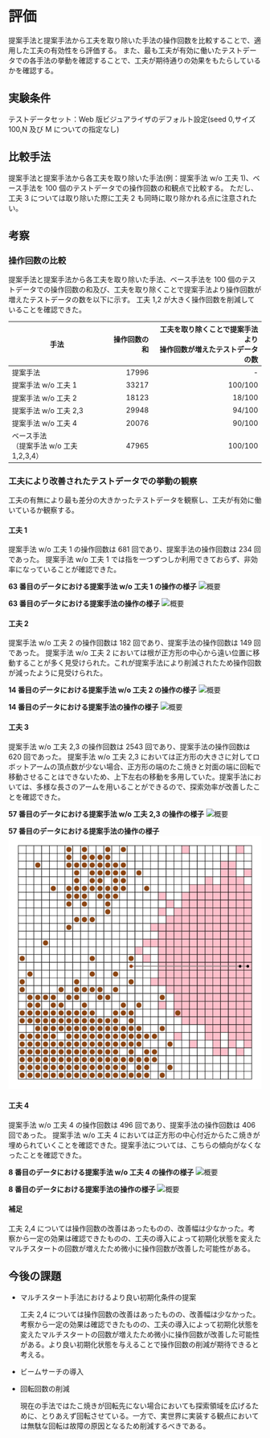 # 評価

提案手法と提案手法から工夫を取り除いた手法の操作回数を比較することで、適用した工夫の有効性をら評価する。
また、最も工夫が有効に働いたテストデータでの各手法の挙動を確認することで、工夫が期待通りの効果をもたらしているかを確認する。

## 実験条件

テストデータセット：Web 版ビジュアライザのデフォルト設定(seed 0,サイズ 100,N 及び M についての指定なし)

## 比較手法

提案手法と提案手法から各工夫を取り除いた手法(例：提案手法 w/o 工夫 1)、ベース手法を 100 個のテストデータでの操作回数の和観点で比較する。
ただし、工夫 3 については取り除いた際に工夫 2 も同時に取り除かれる点に注意されたい。

## 考察

### 操作回数の比較

提案手法と提案手法から各工夫を取り除いた手法、ベース手法を 100 個のテストデータでの操作回数の和及び、工夫を取り除くことで提案手法より操作回数が増えたテストデータの数を以下に示す。
工夫 1,2 が大きく操作回数を削減していることを確認できた。

| 手法                                        | 操作回数の和 | 工夫を取り除くことで提案手法より<br>操作回数が増えたテストデータの数 |
| ------------------------------------------- | -----------: | -------------------------------------------------------------------: |
| 提案手法                                    |        17996 |                                                                    - |
| 提案手法 w/o 工夫 1                         |        33217 |                                                              100/100 |
| 提案手法 w/o 工夫 2                         |        18123 |                                                               18/100 |
| 提案手法 w/o 工夫 2,3                       |        29948 |                                                               94/100 |
| 提案手法 w/o 工夫 4                         |        20076 |                                                               90/100 |
| ベース手法<br>（提案手法 w/o 工夫 1,2,3,4） |        47965 |                                                              100/100 |

### 工夫により改善されたテストデータでの挙動の観察

工夫の有無により最も差分の大きかったテストデータを観察し、工夫が有効に働いているか観察する。

#### 工夫 1

提案手法 w/o 工夫 1 の操作回数は 681 回であり、提案手法の操作回数は 234 回であった。
提案手法 w/o 工夫 1 では指を一つずつしか利用できておらず、非効率になっていることが確認できた。

**63 番目のデータにおける提案手法 w/o 工夫 1 の操作の様子**
![概要](../data/Supplement/method1.gif)

**63 番目のデータにおける提案手法の操作の様子**
![概要](../data/Supplement/method1_without.gif)

#### 工夫 2

提案手法 w/o 工夫 2 の操作回数は 182 回であり、提案手法の操作回数は 149 回であった。
提案手法 w/o 工夫 2 においては根が正方形の中心から遠い位置に移動することが多く見受けられた。これが提案手法により削減されたため操作回数が減ったように見受けられた。

**14 番目のデータにおける提案手法 w/o 工夫 2 の操作の様子**
![概要](../data/Supplement/method2_without.gif)

**14 番目のデータにおける提案手法の操作の様子**
![概要](../data/Supplement/method2.gif)

#### 工夫 3

提案手法 w/o 工夫 2,3 の操作回数は 2543 回であり、提案手法の操作回数は 620 回であった。
提案手法 w/o 工夫 2,3 においては正方形の大きさに対してロボットアームの頂点数が少ない場合、正方形の端のたこ焼きと対面の端に回転で移動させることはできないため、上下左右の移動を多用していた。提案手法においては、多様な長さのアームを用いることができるので、探索効率が改善したことを確認できた。

**57 番目のデータにおける提案手法 w/o 工夫 2,3 の操作の様子**
![概要](../data/Supplement/method3_without.gif)

**57 番目のデータにおける提案手法の操作の様子**
![概要](../data/Supplement/method3.gif)

#### 工夫 4

提案手法 w/o 工夫 4 の操作回数は 496 回であり、提案手法の操作回数は 406 回であった。
提案手法 w/o 工夫 4 においては正方形の中心付近からたこ焼きが埋められていくことを確認できた。提案手法については、こちらの傾向がなくなったことを確認できた。

**8 番目のデータにおける提案手法 w/o 工夫 4 の操作の様子**
![概要](../data/Supplement/method4_without.gif)

**8 番目のデータにおける提案手法の操作の様子**
![概要](../data/Supplement/method4.gif)

#### 補足

工夫 2,4 については操作回数の改善はあったものの、改善幅は少なかった。考察から一定の効果は確認できたものの、工夫の導入によって初期化状態を変えたマルチスタートの回数が増えたため微小に操作回数が改善した可能性がある。

## 今後の課題

- マルチスタート手法におけるより良い初期化条件の提案

  工夫 2,4 については操作回数の改善はあったものの、改善幅は少なかった。考察から一定の効果は確認できたものの、工夫の導入によって初期化状態を変えたマルチスタートの回数が増えたため微小に操作回数が改善した可能性がある。より良い初期化状態を与えることで操作回数の削減が期待できると考える。

- ビームサーチの導入
- 回転回数の削減

  現在の手法ではたこ焼きが回転先にない場合においても探索領域を広げるために、とりあえず回転させている。一方で、実世界に実装する観点においては無駄な回転は故障の原因となるため削減するべきである。
